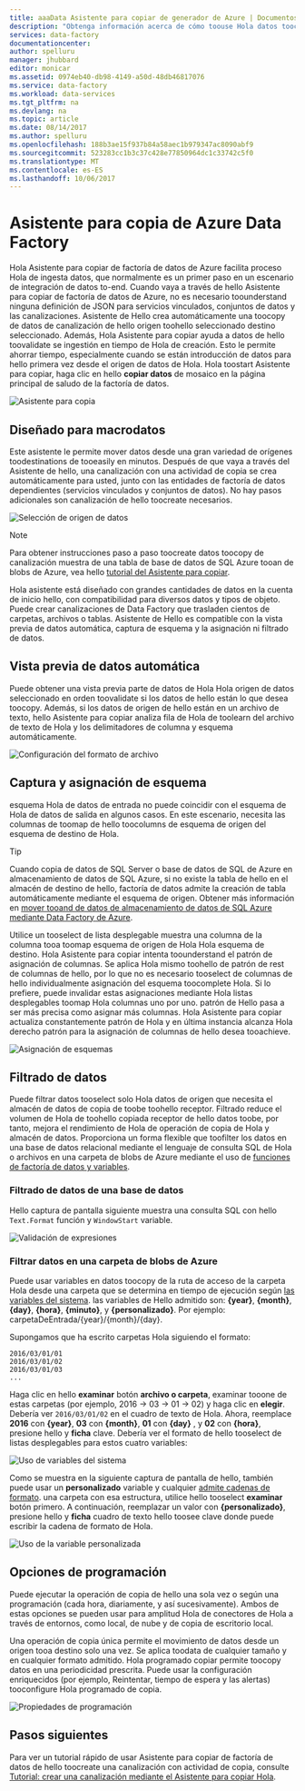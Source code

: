 ```yaml
---
title: aaaData Asistente para copiar de generador de Azure | Documentos de Microsoft
description: "Obtenga información acerca de cómo toouse Hola datos toocopy de Asistente para copia de Azure de factoría de datos de toosinks de orígenes de datos admitidos."
services: data-factory
documentationcenter: 
author: spelluru
manager: jhubbard
editor: monicar
ms.assetid: 0974eb40-db98-4149-a50d-48db46817076
ms.service: data-factory
ms.workload: data-services
ms.tgt_pltfrm: na
ms.devlang: na
ms.topic: article
ms.date: 08/14/2017
ms.author: spelluru
ms.openlocfilehash: 188b3ae15f937b84a58aec1b979347ac8090abf9
ms.sourcegitcommit: 523283cc1b3c37c428e77850964dc1c33742c5f0
ms.translationtype: MT
ms.contentlocale: es-ES
ms.lasthandoff: 10/06/2017
---
```

# <a name="azure-data-factory-copy-wizard"></a>Asistente para copia de Azure Data Factory
Hola Asistente para copiar de factoría de datos de Azure facilita proceso Hola de ingesta datos, que normalmente es un primer paso en un escenario de integración de datos to-end. Cuando vaya a través de hello Asistente para copiar de factoría de datos de Azure, no es necesario toounderstand ninguna definición de JSON para servicios vinculados, conjuntos de datos y las canalizaciones. Asistente de Hello crea automáticamente una toocopy de datos de canalización de hello origen toohello seleccionado destino seleccionado. Además, Hola Asistente para copiar ayuda a datos de hello toovalidate se ingestión en tiempo de Hola de creación. Esto le permite ahorrar tiempo, especialmente cuando se están introducción de datos para hello primera vez desde el origen de datos de Hola. Hola toostart Asistente para copiar, haga clic en hello **copiar datos** de mosaico en la página principal de saludo de la factoría de datos.

![Asistente para copia](./media/data-factory-copy-wizard/copy-data-wizard.png)

## <a name="designed-for-big-data"></a>Diseñado para macrodatos
Este asistente le permite mover datos desde una gran variedad de orígenes toodestinations de tooeasily en minutos. Después de que vaya a través del Asistente de hello, una canalización con una actividad de copia se crea automáticamente para usted, junto con las entidades de factoría de datos dependientes (servicios vinculados y conjuntos de datos). No hay pasos adicionales son canalización de hello toocreate necesarios.   

![Selección de origen de datos](./media/data-factory-copy-wizard/select-data-source-page.png)

> [!NOTE]
> Para obtener instrucciones paso a paso toocreate datos toocopy de canalización muestra de una tabla de base de datos de SQL Azure tooan de blobs de Azure, vea hello [tutorial del Asistente para copiar](data-factory-copy-data-wizard-tutorial.md).
>
>

Hola asistente está diseñado con grandes cantidades de datos en la cuenta de inicio hello, con compatibilidad para diversos datos y tipos de objeto. Puede crear canalizaciones de Data Factory que trasladen cientos de carpetas, archivos o tablas. Asistente de Hello es compatible con la vista previa de datos automática, captura de esquema y la asignación ni filtrado de datos.

## <a name="automatic-data-preview"></a>Vista previa de datos automática
Puede obtener una vista previa parte de datos de Hola Hola origen de datos seleccionado en orden toovalidate si los datos de hello están lo que desea toocopy. Además, si los datos de origen de hello están en un archivo de texto, hello Asistente para copiar analiza fila de Hola de toolearn del archivo de texto de Hola y los delimitadores de columna y esquema automáticamente.

![Configuración del formato de archivo](./media/data-factory-copy-wizard/file-format-settings.png)

## <a name="schema-capture-and-mapping"></a>Captura y asignación de esquema
esquema Hola de datos de entrada no puede coincidir con el esquema de Hola de datos de salida en algunos casos. En este escenario, necesita las columnas de toomap de hello toocolumns de esquema de origen del esquema de destino de Hola.

> [!TIP]
> Cuando copia de datos de SQL Server o base de datos de SQL de Azure en almacenamiento de datos de SQL Azure, si no existe la tabla de hello en el almacén de destino de hello, factoría de datos admite la creación de tabla automáticamente mediante el esquema de origen. Obtener más información en [mover tooand de datos de almacenamiento de datos de SQL Azure mediante Data Factory de Azure](./data-factory-azure-sql-data-warehouse-connector.md).
>

Utilice un tooselect de lista desplegable muestra una columna de la columna tooa toomap esquema de origen de Hola Hola esquema de destino. Hola Asistente para copiar intenta toounderstand el patrón de asignación de columnas. Se aplica Hola mismo toohello de patrón de rest de columnas de hello, por lo que no es necesario tooselect de columnas de hello individualmente asignación del esquema toocomplete Hola. Si lo prefiere, puede invalidar estas asignaciones mediante Hola listas desplegables toomap Hola columnas uno por uno. patrón de Hello pasa a ser más precisa como asignar más columnas. Hola Asistente para copiar actualiza constantemente patrón de Hola y en última instancia alcanza Hola derecho patrón para la asignación de columnas de hello desea tooachieve.     

![Asignación de esquemas](./media/data-factory-copy-wizard/schema-mapping.png)

## <a name="filtering-data"></a>Filtrado de datos
Puede filtrar datos tooselect solo Hola datos de origen que necesita el almacén de datos de copia de toobe toohello receptor. Filtrado reduce el volumen de Hola de toohello copiada receptor de hello datos toobe, por tanto, mejora el rendimiento de Hola de operación de copia de Hola y almacén de datos. Proporciona un forma flexible que toofilter los datos en una base de datos relacional mediante el lenguaje de consulta SQL de Hola o archivos en una carpeta de blobs de Azure mediante el uso de [funciones de factoría de datos y variables](data-factory-functions-variables.md).   

### <a name="filtering-of-data-in-a-database"></a>Filtrado de datos de una base de datos
Hello captura de pantalla siguiente muestra una consulta SQL con hello `Text.Format` función y `WindowStart` variable.

![Validación de expresiones](./media/data-factory-copy-wizard/validate-expressions.png)

### <a name="filtering-of-data-in-an-azure-blob-folder"></a>Filtrar datos en una carpeta de blobs de Azure
Puede usar variables en datos toocopy de la ruta de acceso de la carpeta Hola desde una carpeta que se determina en tiempo de ejecución según [las variables del sistema](data-factory-functions-variables.md#data-factory-system-variables). las variables de Hello admitido son: **{year}**, **{month}**, **{day}**, **{hora}**, **{minuto}**, y **{personalizado}**. Por ejemplo: carpetaDeEntrada/{year}/{month}/{day}.

Supongamos que ha escrito carpetas Hola siguiendo el formato:

    2016/03/01/01
    2016/03/01/02
    2016/03/01/03
    ...

Haga clic en hello **examinar** botón **archivo o carpeta**, examinar tooone de estas carpetas (por ejemplo, 2016 -> 03 -> 01 -> 02) y haga clic en **elegir**. Debería ver `2016/03/01/02` en el cuadro de texto de Hola. Ahora, reemplace **2016** con **{year}**, **03** con **{month}**, **01** con **{day}** , y **02** con **{hora}**, presione hello y **ficha** clave. Debería ver el formato de hello tooselect de listas desplegables para estos cuatro variables:

![Uso de variables del sistema](./media/data-factory-copy-wizard/blob-standard-variables-in-folder-path.png)   

Como se muestra en la siguiente captura de pantalla de hello, también puede usar un **personalizado** variable y cualquier [admite cadenas de formato](https://msdn.microsoft.com/library/8kb3ddd4.aspx). una carpeta con esa estructura, utilice hello tooselect **examinar** botón primero. A continuación, reemplazar un valor con **{personalizado}**, presione hello y **ficha** cuadro de texto hello toosee clave donde puede escribir la cadena de formato de Hola.     

![Uso de la variable personalizada](./media/data-factory-copy-wizard/blob-custom-variables-in-folder-path.png)

## <a name="scheduling-options"></a>Opciones de programación
Puede ejecutar la operación de copia de hello una sola vez o según una programación (cada hora, diariamente, y así sucesivamente). Ambos de estas opciones se pueden usar para amplitud Hola de conectores de Hola a través de entornos, como local, de nube y de copia de escritorio local.

Una operación de copia única permite el movimiento de datos desde un origen tooa destino solo una vez. Se aplica toodata de cualquier tamaño y en cualquier formato admitido. Hola programado copiar permite toocopy datos en una periodicidad prescrita. Puede usar la configuración enriquecidos (por ejemplo, Reintentar, tiempo de espera y las alertas) tooconfigure Hola programado de copia.

![Propiedades de programación](./media/data-factory-copy-wizard/scheduling-properties.png)

## <a name="next-steps"></a>Pasos siguientes
Para ver un tutorial rápido de usar Asistente para copiar de factoría de datos de hello toocreate una canalización con actividad de copia, consulte [Tutorial: crear una canalización mediante el Asistente para copiar Hola](data-factory-copy-data-wizard-tutorial.md).
